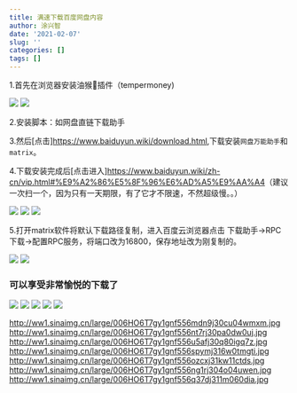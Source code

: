 ```yaml
---
title: 满速下载百度网盘内容
author: 涂兴智
date: '2021-02-07'
slug: ''
categories: []
tags: []
---
```

1.首先在浏览器安装油猴🐒插件（tempermoney)

![](http://ww1.sinaimg.cn/large/006HO6T7gy1gnf556mdn9j30cu04wmxm.jpg)
![](http://ww1.sinaimg.cn/large/006HO6T7gy1gnf556nt7rj30pa0dw0uj.jpg)

2.安装脚本：如网盘直链下载助手

3.然后[点击]<https://www.baiduyun.wiki/download.html>,下载安装`网盘万能助手`和`matrix`。

4.下载安装完成后[点击进入]<https://www.baiduyun.wiki/zh-cn/vip.html#%E9%A2%86%E5%8F%96%E6%AD%A5%E9%AA%A4>（建议一次扫一个，因为只有一天期限，有了它才不限速，不然超级慢。。）

![](http://ww1.sinaimg.cn/large/006HO6T7gy1gnf556u5afj30q80igq7z.jpg)
![](http://ww1.sinaimg.cn/large/006HO6T7gy1gnf556spymj316w0tmgti.jpg)
![](http://ww1.sinaimg.cn/large/006HO6T7gy1gnf556ozcxj31kw11ctds.jpg)

5.打开matrix软件将默认下载路径复制，进入百度云浏览器点击 下载助手->RPC下载->配置RPC服务，将端口改为16800，保存地址改为刚复制的。

![](http://ww1.sinaimg.cn/large/006HO6T7gy1gnf556ng1rj304o04uwen.jpg)
![](http://ww1.sinaimg.cn/large/006HO6T7gy1gnf556q37dj311m060dia.jpg)

### 可以享受非常愉悦的下载了
![](/2021-02-07-/index_files/1.png)
![](/2021-02-07-/index_files/2.png)
![](/2021-02-07-/index_files/4.png)
![](/2021-02-07-/index_files/6.png)
![](/2021-02-07-/index_files/7.png)

http://ww1.sinaimg.cn/large/006HO6T7gy1gnf556mdn9j30cu04wmxm.jpg
http://ww1.sinaimg.cn/large/006HO6T7gy1gnf556nt7rj30pa0dw0uj.jpg
http://ww1.sinaimg.cn/large/006HO6T7gy1gnf556u5afj30q80igq7z.jpg
http://ww1.sinaimg.cn/large/006HO6T7gy1gnf556spymj316w0tmgti.jpg
http://ww1.sinaimg.cn/large/006HO6T7gy1gnf556ozcxj31kw11ctds.jpg
http://ww1.sinaimg.cn/large/006HO6T7gy1gnf556ng1rj304o04uwen.jpg
http://ww1.sinaimg.cn/large/006HO6T7gy1gnf556q37dj311m060dia.jpg
